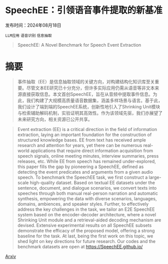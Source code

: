 # SpeechEE：引领语音事件提取的新基准

发布时间：2024年08月18日

`LLM应用` `语音识别` `信息抽取`

> SpeechEE: A Novel Benchmark for Speech Event Extraction

# 摘要

> 事件抽取（EE）是信息抽取领域的关键方向，对构建结构化知识库至关重要。尽管文本EE研究已十分充分，但许多实际应用仍需从语音等非文本来源直接获取信息。本文首创SpeechEE，旨在从音频中提取事件信息。为此，我们构建了大规模高质量语音数据集，涵盖多样场景与语言。基于此，我们设计了端到端的SpeechEE系统，创新性地引入了Shrinking Unit模块与检索辅助解码机制，实验证明其高效性。作为该领域先驱，我们亦展望了未来研究方向，相关资源已公开共享。

> Event extraction (EE) is a critical direction in the field of information extraction, laying an important foundation for the construction of structured knowledge bases. EE from text has received ample research and attention for years, yet there can be numerous real-world applications that require direct information acquisition from speech signals, online meeting minutes, interview summaries, press releases, etc. While EE from speech has remained under-explored, this paper fills the gap by pioneering a SpeechEE, defined as detecting the event predicates and arguments from a given audio speech. To benchmark the SpeechEE task, we first construct a large-scale high-quality dataset. Based on textual EE datasets under the sentence, document, and dialogue scenarios, we convert texts into speeches through both manual real-person narration and automatic synthesis, empowering the data with diverse scenarios, languages, domains, ambiences, and speaker styles. Further, to effectively address the key challenges in the task, we tailor an E2E SpeechEE system based on the encoder-decoder architecture, where a novel Shrinking Unit module and a retrieval-aided decoding mechanism are devised. Extensive experimental results on all SpeechEE subsets demonstrate the efficacy of the proposed model, offering a strong baseline for the task. At last, being the first work on this topic, we shed light on key directions for future research. Our codes and the benchmark datasets are open at https://SpeechEE.github.io/

[Arxiv](https://arxiv.org/abs/2408.09462)